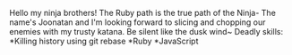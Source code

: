 Hello my ninja brothers! The Ruby path is the true path of the Ninja-
The name's Joonatan and I'm looking forward to slicing and chopping our enemies with my trusty katana.
Be silent like the dusk wind~
Deadly skills:
*Killing history using git rebase
*Ruby
*JavaScript
